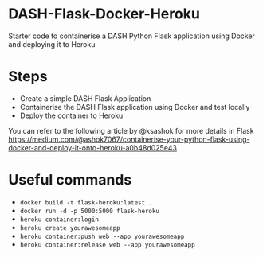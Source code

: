 # DASH-Flask-Docker-Heroku
Starter code to containerise a DASH Python Flask application using Docker and deploying it to Heroku

# Steps
- Create a simple DASH Flask Application
- Containerise the DASH Flask application using Docker and test locally
- Deploy the container to Heroku 

You can refer to the following article by @ksashok for more details in Flask
https://medium.com/@ashok7067/containerise-your-python-flask-using-docker-and-deploy-it-onto-heroku-a0b48d025e43


# Useful commands

- `docker build -t flask-heroku:latest .`
- `docker run -d -p 5000:5000 flask-heroku`
- `heroku container:login`
- `heroku create yourawesomeapp`
- `heroku container:push web --app yourawesomeapp`
- `heroku container:release web --app yourawesomeapp`
